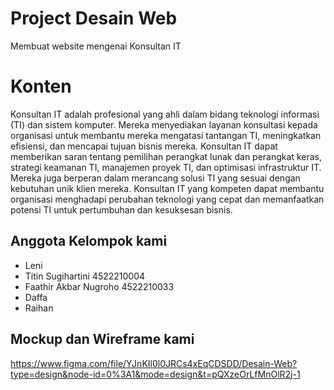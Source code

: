 # Project Desain Web
Membuat website mengenai Konsultan IT

# Konten 
Konsultan IT adalah profesional yang ahli dalam bidang teknologi informasi (TI) dan sistem komputer. Mereka menyediakan layanan konsultasi kepada organisasi untuk membantu mereka mengatasi tantangan TI, meningkatkan efisiensi, dan mencapai tujuan bisnis mereka. Konsultan IT dapat memberikan saran tentang pemilihan perangkat lunak dan perangkat keras, strategi keamanan TI, manajemen proyek TI, dan optimisasi infrastruktur IT. Mereka juga berperan dalam merancang solusi TI yang sesuai dengan kebutuhan unik klien mereka. Konsultan IT yang kompeten dapat membantu organisasi menghadapi perubahan teknologi yang cepat dan memanfaatkan potensi TI untuk pertumbuhan dan kesuksesan bisnis.

## Anggota Kelompok kami
- Leni
- Titin Sugihartini 4522210004
- Faathir Akbar Nugroho 4522210033
- Daffa
- Raihan

## Mockup dan Wireframe kami
https://www.figma.com/file/YJnKIl0l0JRCs4xEqCDSDD/Desain-Web?type=design&node-id=0%3A1&mode=design&t=pQXzeOrLfMnOlR2j-1
